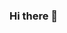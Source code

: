 ### Hi there 👋


<!--
[![Anurag's github stats](https://github-readme-stats.vercel.app/api?username=sinyu1012)](https://github.com/USERNAME/github-readme-stats)  
[![Top Langs](https://github-readme-stats.vercel.app/api/top-langs/?username=sinyu1012&layout=compact)](https://github.com/USERNAME/github-readme-stats)

**sinyu1012/sinyu1012** is a ✨ _special_ ✨ repository because its `README.md` (this file) appears on your GitHub profile.

Here are some ideas to get you started:

- 🔭 I’m currently working on ...
- 🌱 I’m currently learning ...
- 👯 I’m looking to collaborate on ...
- 🤔 I’m looking for help with ...
- 💬 Ask me about ...
- 📫 How to reach me: ...
- 😄 Pronouns: ...
- ⚡ Fun fact: ...
-->
